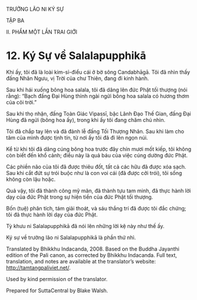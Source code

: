 TRƯỞNG LÃO NI KÝ SỰ

TẬP BA

II. PHẨM MỘT LẦN TRAI GIỚI

# 12\. Ký Sự về Salalapupphikā

Khi ấy, tôi đã là loài kim-sỉ-điểu cái ở bờ sông Candabhāgā. Tôi đã nhìn thấy đấng Nhân Ngưu, vị Trời của chư Thiên, đang đi kinh hành.

Sau khi hái xuống bông hoa salala, tôi đã dâng lên đức Phật tối thượng (nói rằng): “Bạch đấng Đại Hùng thỉnh ngài ngửi bông hoa salala có hương thơm của cõi trời.”

Sau khi thọ nhận, đấng Toàn Giác Vipassī, bậc Lãnh Đạo Thế Gian, đấng Đại Hùng đã ngửi (bông hoa ấy), trong khi ấy tôi đang chăm chú nhìn.

Tôi đã chắp tay lên và đã đảnh lễ đấng Tối Thượng Nhân. Sau khi làm cho tâm của mình được tịnh tín, từ nơi ấy tôi đã đi lên ngọn núi.

Kể từ khi tôi đã dâng cúng bông hoa trước đây chín mươi mốt kiếp, tôi không còn biết đến khổ cảnh; điều này là quả báu của việc cúng dường đức Phật.

Các phiền não của tôi đã được thiêu đốt, tất cả các hữu đã được xóa sạch. Sau khi cắt đứt sự trói buộc như là con voi cái (đã được cởi trói), tôi sống không còn lậu hoặc.

Quả vậy, tôi đã thành công mỹ mãn, đã thành tựu tam minh, đã thực hành lời dạy của đức Phật trong sự hiện tiền của đức Phật tối thượng.

Bốn (tuệ) phân tích, tám giải thoát, và sáu thắng trí đã được tôi đắc chứng; tôi đã thực hành lời dạy của đức Phật.

Tỳ khưu ni Salalapupphikā đã nói lên những lời kệ này như thế ấy.

Ký sự về trưởng lão ni Salalapupphikā là phần thứ nhì.

Translated by Bhikkhu Indacanda, 2008. Based on the Buddha Jayanthi edition of the Pali canon, as corrected by Bhikkhu Indacanda. Full text, translation, and notes are available at the translator’s website: http://tamtangpaliviet.net/.

Used by kind permission of the translator.

Prepared for SuttaCentral by Blake Walsh.